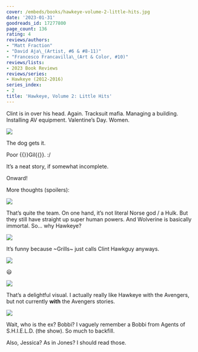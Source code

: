 ```yaml
---
cover: /embeds/books/hawkeye-volume-2-little-hits.jpg
date: '2023-01-31'
goodreads_id: 17277800
page_count: 136
rating: 4
reviews/authors:
- "Matt Fraction"
- "David Aja\_(Artist, #6 & #8-11)"
- "Francesco Francavilla\_(Art & Color, #10)"
reviews/lists:
- 2023 Book Reviews
reviews/series:
- Hawkeye (2012-2016)
series_index:
- 2
title: 'Hawkeye, Volume 2: Little Hits'
---
```

Clint is in over his head. Again. Tracksuit mafia. Managing a building. Installing AV equipment. Valentine’s Day. Women. 

![](/embeds/books/attachments/hawkeye-2012-v2-905413.png)

The dog gets it. 

Poor {{<spoiler>}}Gil{{</spoiler>}}. :/

It’s a neat story, if somewhat incomplete. 

Onward!

<!--more-->

More thoughts (spoilers):


![](/embeds/books/attachments/hawkeye-2012-v2-8559bb.png)

That’s quite the team. On one hand, it’s not literal Norse god / a Hulk. But they still have straight up super human powers. And Wolverine is basically immortal. So… why Hawkeye?

![](/embeds/books/attachments/hawkeye-2012-v2-e9b90d.png)

It’s funny because ~Grills~ just calls Clint Hawkguy anyways. 

![](/embeds/books/attachments/hawkeye-2012-v2-efde11.png)

😃

![](/embeds/books/attachments/hawkeye-2012-v2-35eeec.png)

That’s a delightful visual. I actually really like Hawkeye with the Avengers, but not currently **with** the Avengers stories. 

![](/embeds/books/attachments/hawkeye-2012-v2-ab5c8d.png)

Wait, who is the ex? Bobbi? I vaguely remember a Bobbi from Agents of S.H.I.E.L.D. (the show). So much to backfill. 

Also, Jessica? As in Jones? I should read those. 


